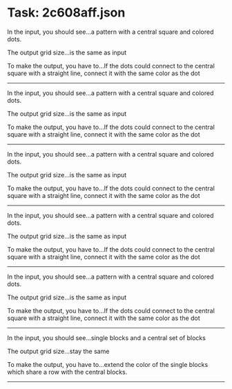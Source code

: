 # Task: 2c608aff.json

In the input, you should see...a pattern with a central square and colored dots.

The output grid size...is the same as input

To make the output, you have to...If the dots could connect to the central square with a straight line, connect it with the same color as the dot

---

In the input, you should see...a pattern with a central square and colored dots.

The output grid size...is the same as input

To make the output, you have to...If the dots could connect to the central square with a straight line, connect it with the same color as the dot

---

In the input, you should see...a pattern with a central square and colored dots.

The output grid size...is the same as input

To make the output, you have to...If the dots could connect to the central square with a straight line, connect it with the same color as the dot

---

In the input, you should see...a pattern with a central square and colored dots.

The output grid size...is the same as input

To make the output, you have to...If the dots could connect to the central square with a straight line, connect it with the same color as the dot

---

In the input, you should see...a pattern with a central square and colored dots.

The output grid size...is the same as input

To make the output, you have to...If the dots could connect to the central square with a straight line, connect it with the same color as the dot

---

In the input, you should see...single blocks and a central set of blocks

The output grid size...stay the same

To make the output, you have to...extend the color of the single blocks which share a row with the central blocks.

---


